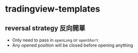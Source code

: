 # tradingview-templates

## reversal strategy 反向開單

- Only need to pass in `openLong` or `openShort`
- Any opened position will be closed before opening anything
